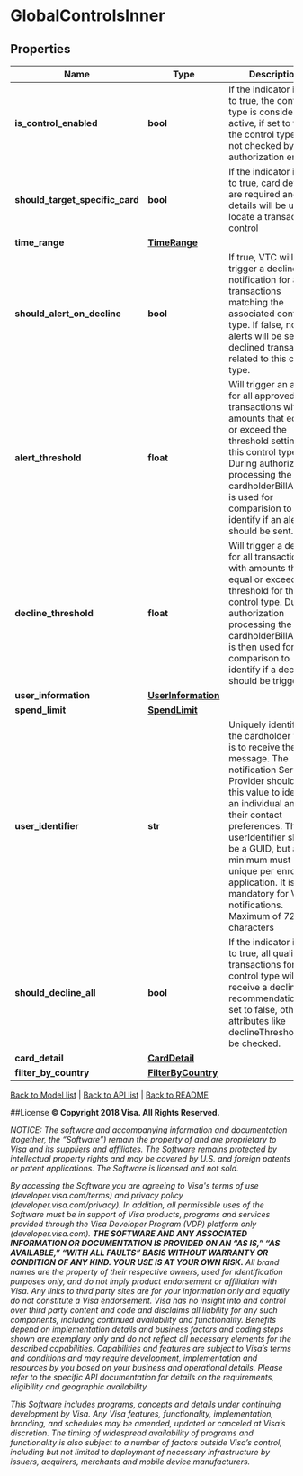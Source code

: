 # GlobalControlsInner

## Properties
Name | Type | Description | Notes
------------ | ------------- | ------------- | -------------
**is_control_enabled** | **bool** | If the indicator is set to true, the control type is considered active, if set to false the control type is not checked by the authorization engine | 
**should_target_specific_card** | **bool** | If the indicator is set to true, card details are required and card details will be used to locate a transaction control | [optional] 
**time_range** | [**TimeRange**](TimeRange.md) |  | [optional] 
**should_alert_on_decline** | **bool** | If true, VTC will trigger a decline notification for all transactions matching the associated control type. If false, no alerts will be sent for declined transactions related to this control type. | [optional] 
**alert_threshold** | **float** | Will trigger an alert for all approved transactions with amounts that equal or exceed the threshold setting for this control type. During authorization processing the cardholderBillAmount is used for comparision to identify if an alert should be sent. | [optional] 
**decline_threshold** | **float** | Will trigger a decline for all transactions with amounts that equal or exceed this threshold for this control type. During authorization processing the cardholderBillAmount is then used for comparison to identify if a decline should be triggered. | [optional] 
**user_information** | [**UserInformation**](UserInformation.md) |  | [optional] 
**spend_limit** | [**SpendLimit**](SpendLimit.md) |  | [optional] 
**user_identifier** | **str** | Uniquely identifies the cardholder who is to receive the alert message. The notification Service Provider should use this value to identify an individual and their contact preferences.  The userIdentifier should be a GUID, but at minimum must be unique per enrolling application. It is mandatory for VTC notifications. Maximum of 72 characters | [optional] 
**should_decline_all** | **bool** | If the indicator is set to true, all qualifying transactions for this control type will receive a decline recommendation. If set to false, other attributes like declineThreshold will be checked. | 
**card_detail** | [**CardDetail**](CardDetail.md) |  | [optional] 
**filter_by_country** | [**FilterByCountry**](FilterByCountry.md) |  | [optional] 

[Back to Model list](../README.md#documentation-for-models)   |   [Back to API list](../README.md#documentation-for-api-endpoints)   |   [Back to README](../README.md)



##License
**© Copyright 2018 Visa. All Rights Reserved.**

*NOTICE: The software and accompanying information and documentation (together, the “Software”) remain the property of
and are proprietary to Visa and its suppliers and affiliates. The Software remains protected by intellectual property
rights and may be covered by U.S. and foreign patents or patent applications. The Software is licensed and not sold.*

*By accessing the Software you are agreeing to Visa's terms of use (developer.visa.com/terms) and privacy policy (developer.visa.com/privacy).
In addition, all permissible uses of the Software must be in support of Visa products, programs and services provided
through the Visa Developer Program (VDP) platform only (developer.visa.com). **THE SOFTWARE AND ANY ASSOCIATED
INFORMATION OR DOCUMENTATION IS PROVIDED ON AN “AS IS,” “AS AVAILABLE,” “WITH ALL FAULTS” BASIS WITHOUT WARRANTY OR
CONDITION OF ANY KIND. YOUR USE IS AT YOUR OWN RISK.** All brand names are the property of their respective owners, used for identification purposes only, and do not imply
product endorsement or affiliation with Visa. Any links to third party sites are for your information only and equally
do not constitute a Visa endorsement. Visa has no insight into and control over third party content and code and disclaims
all liability for any such components, including continued availability and functionality. Benefits depend on implementation
details and business factors and coding steps shown are exemplary only and do not reflect all necessary elements for the
described capabilities. Capabilities and features are subject to Visa’s terms and conditions and may require development,
implementation and resources by you based on your business and operational details. Please refer to the specific
API documentation for details on the requirements, eligibility and geographic availability.*

*This Software includes programs, concepts and details under continuing development by Visa. Any Visa features,
functionality, implementation, branding, and schedules may be amended, updated or canceled at Visa’s discretion.
The timing of widespread availability of programs and functionality is also subject to a number of factors outside Visa’s control,
including but not limited to deployment of necessary infrastructure by issuers, acquirers, merchants and mobile device manufacturers.*